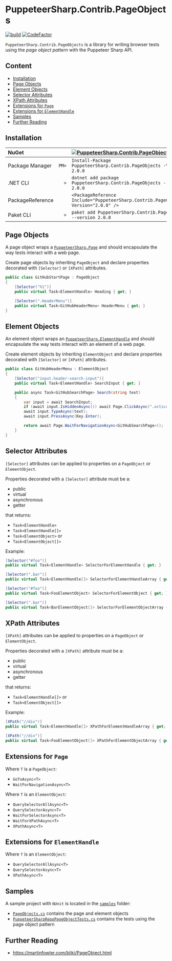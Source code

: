 # PuppeteerSharp.Contrib.PageObjects<!-- omit in toc -->

[![build](https://github.com/hlaueriksson/puppeteer-sharp-contrib/actions/workflows/build.yml/badge.svg)](https://github.com/hlaueriksson/puppeteer-sharp-contrib/actions/workflows/build.yml) [![CodeFactor](https://www.codefactor.io/repository/github/hlaueriksson/puppeteer-sharp-contrib/badge)](https://www.codefactor.io/repository/github/hlaueriksson/puppeteer-sharp-contrib)

`PuppeteerSharp.Contrib.PageObjects` is a library for writing browser tests using the _page object pattern_ with the Puppeteer Sharp API.

## Content<!-- omit in toc -->

- [Installation](#installation)
- [Page Objects](#page-objects)
- [Element Objects](#element-objects)
- [Selector Attributes](#selector-attributes)
- [XPath Attributes](#xpath-attributes)
- [Extensions for `Page`](#extensions-for-page)
- [Extensions for `ElementHandle`](#extensions-for-elementhandle)
- [Samples](#samples)
- [Further Reading](#further-reading)

## Installation

| NuGet            |       | [![PuppeteerSharp.Contrib.PageObjects][1]][2]                                       |
| :--------------- | ----: | :---------------------------------------------------------------------------------- |
| Package Manager  | `PM>` | `Install-Package PuppeteerSharp.Contrib.PageObjects -Version 2.0.0`                 |
| .NET CLI         | `>`   | `dotnet add package PuppeteerSharp.Contrib.PageObjects --version 2.0.0`             |
| PackageReference |       | `<PackageReference Include="PuppeteerSharp.Contrib.PageObjects" Version="2.0.0" />` |
| Paket CLI        | `>`   | `paket add PuppeteerSharp.Contrib.PageObjects --version 2.0.0`                      |

[1]: https://img.shields.io/nuget/v/PuppeteerSharp.Contrib.PageObjects.svg?label=PuppeteerSharp.Contrib.PageObjects
[2]: https://www.nuget.org/packages/PuppeteerSharp.Contrib.PageObjects

## Page Objects

A page object wraps a [`PuppeteerSharp.Page`](https://www.puppeteersharp.com/api/PuppeteerSharp.Page.html) and should encapsulate the way tests interact with a web page.

Create page objects by inheriting `PageObject` and declare properties decorated with `[Selector]` or `[XPath]` attributes.

```csharp
public class GitHubStartPage : PageObject
{
    [Selector("h1")]
    public virtual Task<ElementHandle> Heading { get; }

    [Selector(".HeaderMenu")]
    public virtual Task<GitHubHeaderMenu> HeaderMenu { get; }
}
```

## Element Objects

An element object wraps an [`PuppeteerSharp.ElementHandle`](https://www.puppeteersharp.com/api/PuppeteerSharp.ElementHandle.html) and should encapsulate the way tests interact with an element of a web page.

Create element objects by inheriting `ElementObject` and declare properties decorated with `[Selector]` or `[XPath]` attributes.

```csharp
public class GitHubHeaderMenu : ElementObject
{
    [Selector("input.header-search-input")]
    public virtual Task<ElementHandle> SearchInput { get; }

    public async Task<GitHubSearchPage> Search(string text)
    {
        var input = await SearchInput;
        if (await input.IsHiddenAsync()) await Page.ClickAsync(".octicon-three-bars");
        await input.TypeAsync(text);
        await input.PressAsync(Key.Enter);

        return await Page.WaitForNavigationAsync<GitHubSearchPage>();
    }
}
```

## Selector Attributes

`[Selector]` attributes can be applied to properties on a `PageObject` or `ElementObject`.

Properties decorated with a `[Selector]` attribute must be a:

- public
- virtual
- asynchronous
- getter

that returns:

- `Task<ElementHandle>`
- `Task<ElementHandle[]>`
- `Task<ElementObject>` or
- `Task<ElementObject[]>`

Example:

```csharp
[Selector("#foo")]
public virtual Task<ElementHandle> SelectorForElementHandle { get; }

[Selector(".bar")]
public virtual Task<ElementHandle[]> SelectorForElementHandleArray { get; }

[Selector("#foo")]
public virtual Task<FooElementObject> SelectorForElementObject { get; }

[Selector(".bar")]
public virtual Task<BarElementObject[]> SelectorForElementObjectArray { get; }
```

## XPath Attributes

`[XPath]` attributes can be applied to properties on a `PageObject` or `ElementObject`.

Properties decorated with a `[XPath]` attribute must be a:

- public
- virtual
- asynchronous
- getter

that returns:

- `Task<ElementHandle[]>` or
- `Task<ElementObject[]>`

Example:

```csharp
[XPath("//div")]
public virtual Task<ElementHandle[]> XPathForElementHandleArray { get; }

[XPath("//div")]
public virtual Task<FooElementObject[]> XPathForElementObjectArray { get; }
```

## Extensions for `Page`

Where `T` is a `PageObject`:

- `GoToAsync<T>`
- `WaitForNavigationAsync<T>`

Where `T` is an `ElementObject`:

- `QuerySelectorAllAsync<T>`
- `QuerySelectorAsync<T>`
- `WaitForSelectorAsync<T>`
- `WaitForXPathAsync<T>`
- `XPathAsync<T>`

## Extensions for `ElementHandle`

Where `T` is an `ElementObject`:

- `QuerySelectorAllAsync<T>`
- `QuerySelectorAsync<T>`
- `XPathAsync<T>`

## Samples

A sample project with `NUnit` is located in the [`samples`](https://github.com/hlaueriksson/puppeteer-sharp-contrib/tree/master/samples/PuppeteerSharp.Contrib.Sample.NUnit) folder:

- [`PageObjects.cs`](https://github.com/hlaueriksson/puppeteer-sharp-contrib/blob/master/samples/PuppeteerSharp.Contrib.Sample.NUnit/PageObjects.cs) contains the page and element objects
- [`PuppeteerSharpRepoPageObjectTests.cs`](https://github.com/hlaueriksson/puppeteer-sharp-contrib/blob/master/samples/PuppeteerSharp.Contrib.Sample.NUnit/PuppeteerSharpRepoPageObjectTests.cs) contains the tests using the page object pattern

## Further Reading

- https://martinfowler.com/bliki/PageObject.html
